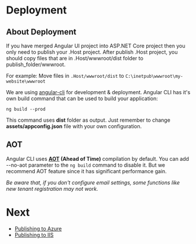 # Deployment

## About Deployment

If you have merged Angular UI project into ASP.NET Core project then you  only need to publish your .Host project. After publish .Host project, you should copy files that are in .Host/wwwroot/dist folder to publish_folder/wwwroot. 

For example: Move files in `.Host/wwwroot/dist` to `C:\inetpub\wwwroot\my-website\wwwroot`

We are using [angular-cli](https://cli.angular.io/) for development & deployment. Angular CLI has it's own build command that can be used to build your application:

```
ng build --prod
```

This command uses **dist** folder as output. Just remember to change **assets/appconfig.json** file with your own configuration.

## AOT

Angular CLI uses **[AOT](https://angular.io/docs/ts/latest/cookbook/aot-compiler.html) (Ahead of Time)** compilation by default. You can add --no-aot parameter
to the `ng build` command to disable it. But we recommend AOT feature since it has significant performance gain.

*Be aware that, if you don't configure email settings, some functions like new tenant registration may not work.*

# Next

* [Publishing to Azure](Step-by-step-publish-to-azure-angular)
* [Publishing to IIS](Step-by-step-angular-publish-to-iis)



